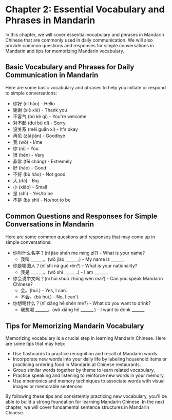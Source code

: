 Chapter 2: Essential Vocabulary and Phrases in Mandarin
=======================================================

In this chapter, we will cover essential vocabulary and phrases in Mandarin Chinese that are commonly used in daily communication. We will also provide common questions and responses for simple conversations in Mandarin and tips for memorizing Mandarin vocabulary.

Basic Vocabulary and Phrases for Daily Communication in Mandarin
----------------------------------------------------------------

Here are some basic vocabulary and phrases to help you initiate or respond to simple conversations:

* 你好 (nǐ hǎo) - Hello
* 谢谢 (xiè xiè) - Thank you
* 不客气 (bú kè qi) - You're welcome
* 对不起 (duì bù qǐ) - Sorry
* 没关系 (méi guān xi) - It's okay
* 再见 (zài jiàn) - Goodbye
* 我 (wǒ) - I/me
* 你 (nǐ) - You
* 很 (hěn) - Very
* 非常 (fēi cháng) - Extremely
* 好 (hǎo) - Good
* 不好 (bù hǎo) - Not good
* 大 (dà) - Big
* 小 (xiǎo) - Small
* 是 (shì) - Yes/to be
* 不是 (bù shì) - No/not to be

Common Questions and Responses for Simple Conversations in Mandarin
-------------------------------------------------------------------

Here are some common questions and responses that may come up in simple conversations:

* 你叫什么名字？(nǐ jiào shén me míng zì?) - What is your name?
  * 我叫 ______。(wǒ jiào ______.) - My name is ______.
* 你是哪国人？(nǐ shì nǎ guó rén?) - What is your nationality?
  * 我是 ______。(wǒ shì ______.) - I am ______.
* 你会说中文吗？(nǐ huì shuō zhōng wén ma?) - Can you speak Mandarin Chinese?
  * 会。(huì.) - Yes, I can.
  * 不会。(bù huì.) - No, I can't.
* 你想喝什么？(nǐ xiǎng hē shén me?) - What do you want to drink?
  * 我想喝 ______。(wǒ xiǎng hē ______.) - I want to drink ______.

Tips for Memorizing Mandarin Vocabulary
---------------------------------------

Memorizing vocabulary is a crucial step in learning Mandarin Chinese. Here are some tips that may help:

* Use flashcards to practice recognition and recall of Mandarin words.
* Incorporate new words into your daily life by labeling household items or practicing ordering food in Mandarin at Chinese restaurants.
* Group similar words together by theme to learn related vocabulary.
* Practice speaking and listening to reinforce new words in your memory.
* Use mnemonics and memory techniques to associate words with visual images or memorable sentences.

By following these tips and consistently practicing new vocabulary, you'll be able to build a strong foundation for learning Mandarin Chinese. In the next chapter, we will cover fundamental sentence structures in Mandarin Chinese.
